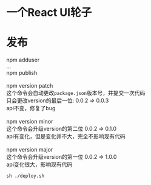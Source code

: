 #  一个React UI轮子



#  发布
npm adduser  
...  
npm publish  
\
npm version patch  
这个命令会自动更改```package.json```版本号，并提交一次代码  
只会更改version的最后一位:  0.0.2 => 0.0.3  
api不变，修复了bug  
\
npm version minor  
这个命令会升级version的第二位  0.0.2 => 0.1.0  
api有变化，但是变化并不大，完全不影响现有代码  
\
npm version major  
这个命令会升级version的第一位  0.0.2 => 1.0.0  
api变化很大，影响现有代码  


```sh ./deploy.sh```
